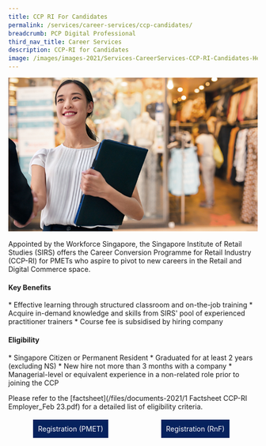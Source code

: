 ```yaml
---
title: CCP RI For Candidates
permalink: /services/career-services/ccp-candidates/
breadcrumb: PCP Digital Professional
third_nav_title: Career Services
description: CCP-RI for Candidates
image: /images/images-2021/Services-CareerServices-CCP-RI-Candidates-Header-web.png
---
```

![Image of CCP-RI for Candidates ](/images/images-2021/Services-CareerServices-CCP-RI-Candidates-Header-web.png)

Appointed by the Workforce Singapore, the Singapore Institute of Retail Studies (SIRS) offers the Career Conversion Programme for Retail Industry (CCP-RI) for PMETs who aspire to pivot to new careers in the Retail and Digital Commerce space. 

<h4>Key Benefits</h4>
* Effective learning through structured classroom and on-the-job training
* Acquire in-demand knowledge and skills from SIRS' pool of experienced practitioner trainers
* Course fee is subsidised by hiring company


<h4>Eligibility</h4>
* Singapore Citizen or Permanent Resident
* Graduated for at least 2 years (excluding NS)
* New hire not more than 3 months with a company
* Managerial-level or equivalent experience in a non-related role prior to joining the CCP

Please refer to the [factsheet](/files/documents-2021/1 Factsheet CCP-RI Employer_Feb 23.pdf) for a detailed list of eligibility criteria.

<div style="width:50%;float:left;"><center><a href="https://conversion.mycareersfuture.gov.sg/Portal/ProgramDetails.aspx?ProgID=P00002107" style="background-color:#06225e; border:white; color:white; padding: 10px 10px; text-align:center; display:inline-block; margin: 4px 2px; cursor:pointer;text-decoration:none;">Registration (PMET)</a></center></div>

<div style="width:50%;float:left;"><center><a href="https://conversion.mycareersfuture.gov.sg/Portal/ProgramDetails.aspx?ProgID=P00002108" style="background-color:#06225e; border:white; color:white; padding: 10px 10px; text-align:center; display:inline-block; margin: 4px 2px; cursor:pointer;text-decoration:none;">Registration (RnF)</a></center></div>